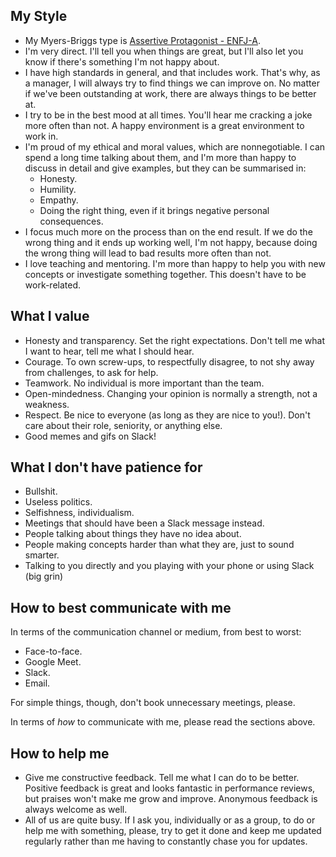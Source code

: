 ## My Style

- My Myers-Briggs type is [Assertive Protagonist - ENFJ-A](https://www.16personalities.com/enfj-personality). 
- I'm very direct. I'll tell you when things are great, but I'll also let you know if there's something I'm not happy about.
- I have high standards in general, and that includes work. That's why, as a manager, I will always try to find things we can improve on. No matter if we've been outstanding at work, there are always things to be better at. 
- I try to be in the best mood at all times. You'll hear me cracking a joke more often than not. A happy environment is a great environment to work in.
- I'm proud of my ethical and moral values, which are nonnegotiable. I can spend a long time talking about them, and I'm more than happy to discuss in detail and give examples, but they can be summarised in:
  - Honesty.
  - Humility.
  - Empathy.
  - Doing the right thing, even if it brings negative personal consequences.
- I focus much more on the process than on the end result. If we do the wrong thing and it ends up working well, I'm not happy, because doing the wrong thing will lead to bad results more often than not.
- I love teaching and mentoring. I'm more than happy to help you with new concepts or investigate something together. This doesn't have to be work-related.

## What I value 

- Honesty and transparency. Set the right expectations. Don't tell me what I want to hear, tell me what I should hear.
- Courage. To own screw-ups, to respectfully disagree, to not shy away from challenges, to ask for help.
- Teamwork. No individual is more important than the team.
- Open-mindedness. Changing your opinion is normally a strength, not a weakness. 
- Respect. Be nice to everyone (as long as they are nice to you!). Don't care about their role, seniority, or anything else. 
- Good memes and gifs on Slack!


## What I don't have patience for

- Bullshit.
- Useless politics.
- Selfishness, individualism.
- Meetings that should have been a Slack message instead.
- People talking about things they have no idea about.
- People making concepts harder than what they are, just to sound smarter.
- Talking to you directly and you playing with your phone or using Slack (big grin)

## How to best communicate with me

In terms of the communication channel or medium, from best to worst:

- Face-to-face.
- Google Meet.
- Slack.
- Email.

For simple things, though, don't book unnecessary meetings, please.

In terms of _how_ to communicate with me, please read the sections above.

## How to help me

- Give me constructive feedback. Tell me what I can do to be better. Positive feedback is great and looks fantastic in performance reviews, but praises won't make me grow and improve. Anonymous feedback is always welcome as well.
- All of us are quite busy. If I ask you, individually or as a group, to do or help me with something, please, try to get it done and keep me updated regularly rather than me having to constantly chase you for updates.
